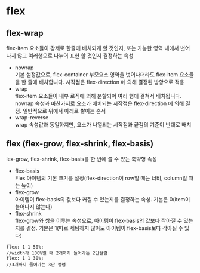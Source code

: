 # flex

## flex-wrap
flex-item 요소들이 강제로 한줄에 배치되게 할 것인지, 또는 가능한 영역 내에서 벗어나지 않고 여러행으로 나누어 표현 할 것인지 결정하는 속성

- nowrap  
기본 설정값으로, flex-container 부모요소 영역을 벗어나더라도 flex-item 요소들을 한 줄에 배치합니다. 시작점은 flex-direction 에 의해 결정된 방향으로 적용
- wrap  
flex-item 요소들이 내부 로직에 의해 분할되어 여러 행에 걸쳐서 배치됩니다. nowrap 속성과 마찬가지로 요소가 배치되는 시작점은 flex-direction 에 의해 결정. 일반적으로 위에서 아래로 쌓이는 순서
- wrap-reverse  
wrap 속성값과 동일하지만, 요소가 나열되는 시작점과 끝점의 기준이 반대로 배치

## flex (flex-grow, flex-shrink, flex-basis)  
lex-grow, flex-shrink, flex-basis를 한 번에 쓸 수 있는 축약형 속성 
- flex-basis  
Flex 아이템의 기본 크기를 설정(flex-direction이 row일 때는 너비, column일 때는 높이)  
- flex-grow  
아이템이 flex-basis의 값보다 커질 수 있는지를 결정하는 속성. 기본은 0(item이 늘어나지 않는다)
- flex-shrink  
flex-grow와 쌍을 이루는 속성으로, 아이템이 flex-basis의 값보다 작아질 수 있는지를 결정. 기본은 1(따로 세팅하지 않아도 아이템이 flex-basis보다 작아질 수 있다)  

```
flex: 1 1 50%;
//width가 100%일 때 2개까지 들어가는 2단컬럼
flex: 1 1 30%;
//3개까지 들어가는 3단 컬럼
```